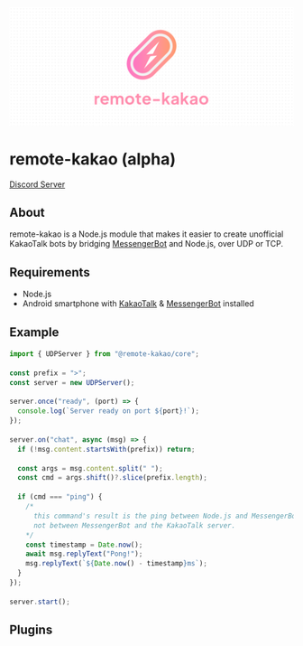![remote-kakao banner](https://raw.githubusercontent.com/remote-kakao/core/main/images/banner.png)

# remote-kakao (alpha)

[Discord Server](https://discord.gg/T9PrmtcR8a)

## About

remote-kakao is a Node.js module that makes it easier to create unofficial KakaoTalk bots by bridging [MessengerBot](https://play.google.com/store/apps/details?id=com.xfl.msgbot) and Node.js, over UDP or TCP.

## Requirements

- Node.js
- Android smartphone with [KakaoTalk](https://play.google.com/store/apps/details?id=com.kakao.talk) & [MessengerBot](https://play.google.com/store/apps/details?id=com.xfl.msgbot) installed

## Example

```ts
import { UDPServer } from "@remote-kakao/core";

const prefix = ">";
const server = new UDPServer();

server.once("ready", (port) => {
  console.log(`Server ready on port ${port}!`);
});

server.on("chat", async (msg) => {
  if (!msg.content.startsWith(prefix)) return;

  const args = msg.content.split(" ");
  const cmd = args.shift()?.slice(prefix.length);

  if (cmd === "ping") {
    /*
      this command's result is the ping between Node.js and MessengerBot,
      not between MessengerBot and the KakaoTalk server.
    */
    const timestamp = Date.now();
    await msg.replyText("Pong!");
    msg.replyText(`${Date.now() - timestamp}ms`);
  }
});

server.start();
```

## Plugins

<!-- [@remote-kakao/kakaolink-plugin](https://github.com/remote-kakao/kakaolink-plugin) -->
